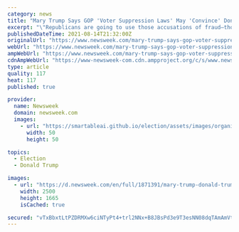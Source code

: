 ```yaml
---
category: news
title: "Mary Trump Says GOP 'Voter Suppression Laws' May 'Convince' Donald Trump to Run in 2024"
excerpt: "\"Republicans are going to use those accusations of fraud—those grievances that are really stirring up the base and spreading by the way—to enact these voter suppression laws,\" said the niece of former President Donald Trump."
publishedDateTime: 2021-08-14T21:32:00Z
originalUrl: "https://www.newsweek.com/mary-trump-says-gop-voter-suppression-laws-may-convince-donald-trump-run-2024-1619437"
webUrl: "https://www.newsweek.com/mary-trump-says-gop-voter-suppression-laws-may-convince-donald-trump-run-2024-1619437"
ampWebUrl: "https://www.newsweek.com/mary-trump-says-gop-voter-suppression-laws-may-convince-donald-trump-run-2024-1619437?amp=1"
cdnAmpWebUrl: "https://www-newsweek-com.cdn.ampproject.org/c/s/www.newsweek.com/mary-trump-says-gop-voter-suppression-laws-may-convince-donald-trump-run-2024-1619437?amp=1"
type: article
quality: 117
heat: 117
published: true

provider:
  name: Newsweek
  domain: newsweek.com
  images:
    - url: "https://smartableai.github.io/election/assets/images/organizations/newsweek.com-50x50.jpg"
      width: 50
      height: 50

topics:
  - Election
  - Donald Trump

images:
  - url: "https://d.newsweek.com/en/full/1871391/mary-trump-donald-trump-gop-election-reform.jpg"
    width: 2500
    height: 1665
    isCached: true

secured: "vTxBbxtLtPZDRMXw6ciNTyPt4+trl2NNx+B8JBsPd3e9T3esNN08dqTAmAmVtG15bji10CNdVJb2olLNOaXfSRw9dMWndcFrn+kdzXIqsX0rJwPw7J2uQTa6oGcBwJnwuU6qZTSqOhb8zq7U29muGjm3m5zNX1+AVCWlB/TqWFVRjZpAQywF/OPnYlgFkyUyl13dkCKleXvL53PLDJ96R6aM591EfbAP3UWkJBnCa9Nc6ZN6r8nKTPyjN6u0YCCA7m8YRZxtGWGPiMpfTzKMr+t+/xEbjxF2Tyyj9WmoHqSylGNN2y0+NNiYPwcdX6uD1f+aGCUZpzvl7A6H7Y7jvG25STsaETImQ9RAiaEDgeI=;Qht0iloUrZtwC1mJdMAiDw=="
---
```



